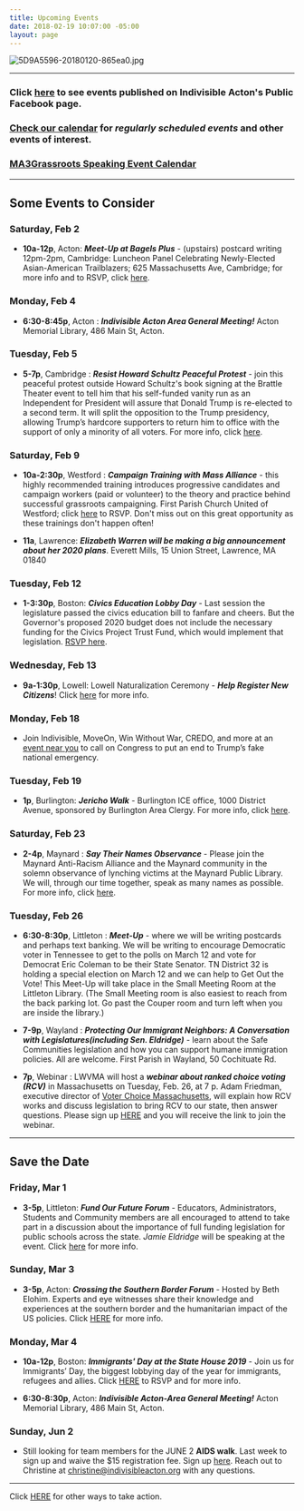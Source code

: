 ```yaml
---
title: Upcoming Events
date: 2018-02-19 10:07:00 -05:00
layout: page
---
```


![5D9A5596-20180120-865ea0.jpg](/uploads/5D9A5596-20180120-865ea0.jpg)

---

### Click [here](https://www.facebook.com/pg/IndivisibleActon/events/?ref=page_internal) to see events published on Indivisible Acton's Public Facebook page.

### [Check our calendar](http://www.indivisibleacton.org/calendar.html) for *regularly scheduled events* and other events of interest.

### [MA3Grassroots Speaking Event Calendar](https://www.ma3grassroots.com/event-calendar)

---

## Some Events to Consider

### Saturday, Feb 2

* **10a-12p**, Acton: ***Meet-Up at Bagels Plus*** - (upstairs) postcard writing
  12pm-2pm, Cambridge: Luncheon Panel Celebrating Newly-Elected Asian-American Trailblazers; 625 Massachusetts Ave, Cambridge; for more info and to RSVP, click [here](https://www.eventbrite.com/e/luncheon-panel-celebrating-newly-elected-aapi-women-tickets-54044963942?link_id=36&can_id=9a7cc198611ac2a74f284fdda8e14f7e).

### Monday, Feb 4

* **6:30-8:45p**, Acton : ***Indivisible Acton Area General Meeting!***  Acton Memorial Library, 486 Main St, Acton.

### Tuesday, Feb 5

* **5-7p**, Cambridge : ***Resist Howard Schultz Peaceful Protest*** - join this peaceful protest outside Howard Schultz's book signing at the Brattle Theater event to tell him that his self-funded vanity run as an Independent for President will assure that Donald Trump is re-elected to a second term. It will split the opposition to the Trump presidency, allowing Trump’s hardcore supporters to return him to office with the support of only a minority of all voters. For more info, click [here](https://www.eventbrite.com/e/resist-howard-schultz-peaceful-protest-cambridge-tickets-55541178159?aff=efbeventtix&fbclid=IwAR3YrjjWSmr-AjxUzCJsvkU6KI_-jKcWx4UUZeLJ85fdr318psvi9nGDw4s).

### Saturday, Feb 9

* **10a-2:30p**, Westford : ***Campaign Training with Mass Alliance*** - this highly recommended training introduces progressive candidates and campaign workers (paid or volunteer) to the theory and practice behind successful grassroots campaigning. First Parish Church United of Westford; click [here](https://docs.google.com/forms/d/e/1FAIpQLSdwuNSt0BxFNbeyTQ7H1hgyJGLW4j0Ini4ymHMZlQSAaeJ1Mw/viewform?fbclid=IwAR3enH7wJDfKFHTN6-0A1x_vbNBTe7thOr9hY1toOrGbo7VyWZ2zYm-Yupo&link_id=41&can_id=9a7cc198611ac2a74f284fdda8e14f7e) to RSVP. Don't miss out on this great opportunity as these trainings don't happen often!

* **11a**, Lawrence: ***Elizabeth Warren will be making a big announcement about her 2020 plans***. Everett Mills, 15 Union Street, Lawrence, MA 01840

### Tuesday, Feb 12

* **1-3:30p**, Boston: ***Civics Education Lobby Day*** - Last session the legislature passed the civics education bill to fanfare and cheers. But the Governor's proposed 2020 budget does not include the necessary funding for the Civics Project Trust Fund, which would implement that legislation. [RSVP here](https://docs.google.com/forms/d/e/1FAIpQLSdV2-HUDsiaQeW33oMXBe1HMOdOJ-lGQRrLJkih4xXU9S3u5A/viewform?vc=0&c=0&w=1&link_id=46&can_id=9a7cc198611ac2a74f284fdda8e14f7e).

### Wednesday, Feb 13

* **9a-1:30p**, Lowell: Lowell Naturalization Ceremony - ***Help Register New Citizens***! Click [here](https://www.facebook.com/events/550688542113887/) for more info.

### Monday, Feb 18

* Join Indivisible, MoveOn, Win Without War, CREDO, and more at an [event near you](https://u1584542.ct.sendgrid.net/mpss/c/AAE/ni0YAA/t.2p5/Ps-H0agNQbSNsOMxSgMSuw/h8/gs7T9cL6446RHrKZfB9qSAJilusQudPTwgD0pFpxz-2Fg8wNG8ExCvQePpuk-2BRJEvSWDOx0ljtUbcP21rFjP1tTQuCzAzCmchRh1eB4r85H4Mpe-2FvMck-2BO7X9IrGHy6i4o8tlOlO6zxUdjbWz3wcZNP-2FWqwYXfuL2RTXHw3rqWqUFqQEriDQ1fQdMxS2LH2wU2lxvo45fCMsutJ6fLJ3O658Po9mk5Kv-2FMbLPxSZ0V3lJuZAYEfGjHSVYYH2GbKaN-2F61-2FW8Je5zfSlA1nbHgkSEJSx67F7EuKsNhVbxMh6EqF40CdNbUTm-2FI7j-2Bw6BT5oDsJQk0ek6gYBJFeKro9L5eeLdkaVMg9s4DLhNs9VPsoWDcN9N9N4X1yq3kKSEfX88) to call on Congress to put an end to Trump’s fake national emergency.

### Tuesday, Feb 19

* **1p**, Burlington: ***Jericho Walk*** - Burlington ICE office, 1000 District Avenue, sponsored by Burlington Area Clergy. For more info, click [here](https://u1584542.ct.sendgrid.net/mpss/c/AAE/ni0YAA/t.2p5/Ps-H0agNQbSNsOMxSgMSuw/h9/HE2UYZIDTZxfLuJ8qHDFiKcv9QeqMGLDJ3IrF8dj2B1sElwX-2BgRm7L6sO-2Fx12pvvKel0pvihNgpE9xXZwtMC-2FvkeylC3hhZp-2FLQaNt-2BZ-2FtvZyKcdJd8jJymEWrtwLoIw3CxikBsNTtl-2FYGFUeHPAA5NzicRTyXtnQ-2B38Ahze2EUWmcsWbhepu7NwcSmb2Wc34gFRo9511DU0P8UKl9Cv2MYdQIPsZtTy8I59UfqyI2eihgnkKOGcX2mc2v7y33alCwLnD3fdAMjEQMjtxVXaAUCvJYeZkaQJRJ-2B9S55qBPc-3D).

### Saturday, Feb 23

* **2-4p**, Maynard : ***Say Their Names Observance*** - Please join the Maynard Anti-Racism Alliance and the Maynard community in the solemn observance of lynching victims at the Maynard Public Library. We will, through our time together, speak as many names as possible. For more info, click [here](https://u1584542.ct.sendgrid.net/mpss/c/EgE/ni0YAA/t.2pc/80RpmLcQQyWiVmi9Ak7BNQ/h3/3nboA8-2F9xMzJpTI692XHg0jdriizfhrfk33uasDaoQtiF1UoV-2F-2BC7oj73s5abAwGPeYB7ul1sjXyAF37magulgx-2BG1IUSrQ8aWcNwS2FpDzeY471kR8FftRfXhdFW4e-2BfRaslooZMoQzpHcXbHPRdIjrrLf4pSp1MLglUHp4YAykXxz5RGegakmYlfgCzDxrIfXWaLL9SuR1W5jyswoYyghYQaFa6wy2-2BT6p0DzLPPP4Q5NlIU4yd-2B42Pcm6W5C2MsJ2RKkDwuJVKtn4o8uK-2BZST6MdY55NeCvJbZx0kfF3G5E7SlJzj1mnHaJOuSIj-2FXb9fxMrfQJf94-2FIjbYlK24jV7Y7-2FMlRWJ3fFB5jPUCPfyer30xVnVDn-2Fr2wUbdLSjpjgOeIhRlF-2FxjMtdXr8-2BXWzrsjaChh3VsO28hLTjX7NMEUl-2FrNOI-2BL7qbc90QwzQ-2BLQaaSS88RfkwdO1rwIIsi1MkOOCJRd297PU6EbJHwvTo2ezLNYodOgAZvhnFe-2BMzDTXDmgf0e7ofwTPi0hrnOKEsjsTR71rRv-2BIEO6rpX8JHXKAHIoBBUm2kLVdEQAukxXw2C-2FpjgXqZ5PLpVPu7J30wUXJeB1HkLbHeETUCzIPWR0Xe0PMXsk34HmZ9mlymuEwrOGZoLs8UoXtmPBbSJgIBr4ZVbkiT78FGXXkErn-2B5xXBi9ZtheWLpOi-2FX7bdNuJGcwdCRqfg1WcE7Pi-2BW7HyIybnoRB9Rei-2FxwYHfoFBXa6DWzPDKzjDA2YVfxLq6a4ZOW4eTh4PExHejni9kPXqWS4rZB95S5-2BF1N2BlR48tzwYVQvotmRWdDTld-2Fi752MLSdHQhbx4yNbqqmpimbdXjKnGESHU8v9ANGoQbhhj2TLiAy-2B7gQ9DETUUMzLxju2TtDs3Zd7S5wkY7qsxYlxZavmxxGF14t3zHhGDyqRJmbjBdf-2FaCTupAaVukicMSXNEXHUGhpvwi2BMi3k5FeybiRlznpCkg5eiA3ES6U-3D).

### Tuesday, Feb 26

* **6:30-8:30p**, Littleton : ***Meet-Up*** - where we will be writing postcards and perhaps text banking. We will be writing to encourage Democratic voter in Tennessee to get to the polls on March 12 and vote for Democrat Eric Coleman to be their State Senator. TN District 32 is holding a special election on March 12 and we can help to Get Out the Vote! This Meet-Up will take place in the Small Meeting Room at the Littleton Library. (The Small Meeting room is also easiest to reach from the back parking lot. Go past the Couper room and turn left when you are inside the library.)  

* **7-9p**, Wayland : ***Protecting Our Immigrant Neighbors: A Conversation with Legislatures(including Sen. Eldridge)*** - learn about the Safe Communities legislation and how you can support humane immigration policies. All are welcome. First Parish in Wayland, 50 Cochituate Rd.

* **7p**, Webinar : LWVMA will host a ***webinar about ranked choice voting (RCV)*** in Massachusetts on Tuesday, Feb. 26, at 7 p.  Adam Friedman, executive director of  [Voter Choice Massachusetts](https://u1584542.ct.sendgrid.net/mpss/c/EgE/ni0YAA/t.2pc/80RpmLcQQyWiVmi9Ak7BNQ/h5/3nboA8-2F9xMzJpTI692XHg0jdriizfhrfk33uasDaoQtiF1UoV-2F-2BC7oj73s5abAwGPeYB7ul1sjXyAF37magulgx-2BG1IUSrQ8aWcNwS2FpDz7PyJsWauataj17fEpFOCLWf-2BXHiyVT09-2FowMGV50OU6czJQE01M7OJj7O6y9sBe6q8QwCmvu6hDABraZBs5lAjr52kQmNBrS4JxRBK3bcsEUQ9RylEss9FsuWnL0uBOXnY3oLb5GCg-2FnCbnyO7QQ-2Bn0wh3flxBgcTa5ugvF9VhhVOxFTrrYwsxIUrKq-2FA-2FWkMBZctsL-2FaHqplk0G32uOJ4FrRYl0AWLGtYjNQs-2B-2FNrF3H6i5aYxYZd-2FKGU090wg4N7RtOb0t2IDte87hojZieGk1QkBtP7s5jZa3vXb1SmHmR62zFcf-2BKulrXEJEm-2FDwkM8mFWdQ0wdwUmbadZaUklKMc4qsYzhKG7VMilkoWxNRogd3qGkPtggnv4GpQqXNdzC7IaJuLD3WPVaPJ4wgnHkEVhhnEjOZ9gKvAFSkzVKfDWbwAtuoZeb95MAcMGITAu4p6HoJY3uupd-2F1jX1Lp5YTp-2BeRa0KokhsUIx1EBmketZDHBG2E-2FAfuGeqU-2BMpJBvziwBSU9Bg1YhdUfZ0OM7M7qdPq9wiuDwfNSksJlzFUSH7LLxcTgvUjWcwBut6iQzEUMzWF3H0ATDetPL866ClZEiK2sSWiQJZwhNuw9BuPwa2vacsjeDssXshO1OGpeirC5OyXOX2YHfDxqSGlvVs9NjomzlZ0AJnWGOaSolgm6zpTE7MjFeDAeJwMhlFzoPs15IB9zs3weg3MVXOFJPhlZDyRxRX06LdgBrvdCTYlMn-2F09h7lQJ27G1w7tSfNGVv9-2BFukrwLWvKGL4G-2BKR7oqedAOI2DhIVBvJkVy-2BZbu8X2bTAkdRWc3Du94XrZHsWRFm19szpeNMn4jGHGI4dlVUmDTy2dFkaG-2FH4ZwcUZNFO4yhUOI4pRnFtiF5n-2Bt3CkcReOiQEM-2Fftcmcp9GrIdRi4764xAVeVnHcebAW4GuW7M0hKrjZvFg1TyIJpE1HyLq10xDZ5t1mCKKVGCuvBwAvgbpNLPdsfXSUJGLxj0VPXeQgrKMFfObF4VOLBAH0kQCVEEcZhZJl3mxuGx2hQF9uNuUoF42cPdzj5MRok1ohTxLaDiW5Bu0-2B3uA1lsNVR6bhl1e9nc1OUjR6agk3Oqh-2BcAxLQubWWVspsufkRioFqA7dPaultwMk4RRxNLI83qjsZni7-2BUu6d-2FnZYCiTuryeuc6mp-2BuAEmwbSAdzPeB9XXc-2F9CXNeMXiVKjsu-2BI-3D), will explain how RCV works and discuss legislation to bring RCV to our state, then answer questions. Please sign up [HERE](https://u1584542.ct.sendgrid.net/mpss/c/EgE/ni0YAA/t.2pc/80RpmLcQQyWiVmi9Ak7BNQ/h6/3nboA8-2F9xMzJpTI692XHg0jdriizfhrfk33uasDaoQtiF1UoV-2F-2BC7oj73s5abAwGPeYB7ul1sjXyAF37magulgx-2BG1IUSrQ8aWcNwS2FpDyfDX7yIbjoW6HUaFQy8UiMuEqGWzVpmK6m2nJCUaKxO1tpp6taW4zmJ6MRNvhbJIstgIgePKl-2BPMHZoUe85jKpMC0HabSsJufOeSdz-2BZZeqrzI3vZLsX9olzK3I9Q1LLV2aMXqgH83hAMa8-2FtNn0ftLPUfzPBDbGzg1N0zHVfVcceQbjofk4D6GGecHyhQcLhrREpzFNwjKSO-2F3gWXv4dLg-2Bt87nKWP6xwhNn9-2BAcs3v-2FPIvPyoGrqP-2FeqjfwlsfNUaL3wTDjLs5Nx7cWzqop7m03WuZY71W4ehdnkIKJEp5PBLAn03aqzqVZoLWt0hRJuNCFRXhnChVR5qJKzcdLgvzhZP7Fk5H-2BSKoE6iJ4211K3JqTXMGCC6mzIWLthcTxWZZSNYcuBQafzyfFdPhs3GaqWKfbNBI0a7TeLZDlbeCiLHlQvteGM2YpuhdIzYCN5A7jJKQ8zdHBgOevUOgUGbeTNfNyX-2Fv67wPR3yGFNLKCZIcA55mmUFLesMKo8ITSyQ4zWyQD81aRxSutKm5-2Fb8GFmI0jgnDTaaq-2FjfkHkqbFXfFEAF4oBc-2F6sq7ITRlUsF9jcny2IS-2FCNy0LamprVz-2BnusIJR2EkHAsT2rskjakKnX8HRDVGVyawZXtzHU8EdOe0kuwZbmfCJrabcG2zUw6rjnnXjIujCsRc9Tj5FN5Ym4vkVjeBFEDpOPvMXa8WO03d-2BsjH0Xpg-2Brdh56yEcoiC6bQrYhCyyYHW1JuyXCxlFrYTu9mRCXhvvvKYYK9Jq91EA7BHgtWHdvkhJVeONrUaOP4Zcu95MNGwWn3rddW3avtqDJ9Si2LxlfNlvn-2F8yAunNmdka34V5A5LttMN5GNm6gPunvTzZ-2BZxOkgxMMgoKJHtsMrdJFyqfMj0jFUzPPx3vfdVd4Y3Hi98B9NR4vqOyShfe-2Fl4pcyU8OR7QQOs8dNT7bFsZgc0JpxOkVEj4ZgSHPwMFdX44N-2Fxh7y-2BTltPV9Sa9g1t6gZabKcb3NDTP3-2BvtYHtk0tDN-2F5UCiohzcvwIGJFNSVT3FghL6W9gepbkaCrmVC1upD0OH6HSJ7RKu-2FbmG4FzfZaCfU0ahCeAebeX-2FfhBzpT6QTTg1gTTHlBVyxSOx-2BX6tRQTBB-2BdCtSRGrnfha0dM74p-2F-2FpaVcRBrh9l-2BIUD9hWe-2Bzb-2F8kbPEIpDYLSKuu9pDbfZNUrAz1nT9fEXD1-2FwAkOCZ4euuqX3b-2BQxGyqzBQsVekFvJym0-2BwdSD3WtvOvnphsPAOrx5XhV-2F2I6G-2Fy-2FT-2FE9KD7wjeGAKXikggIzJFGRDmPI8Abx) and you will receive the link to join the webinar.

---

## Save the Date

### Friday, Mar 1

* **3-5p**, Littleton: ***Fund Our Future Forum*** - Educators, Administrators, Students and Community members are all encouraged to attend to take part in a discussion about the importance of full funding legislation for public schools across the state. *Jamie Eldridge* will be speaking at the event. Click [here](https://massteacher.org/current-initiatives/fund-our-future/what-is-fund-our-future?link_id=51&can_id=9a7cc198611ac2a74f284fdda8e14f7e) for more info.

### Sunday, Mar 3

* **3-5p**, Acton: ***Crossing the Southern Border Forum*** - Hosted by Beth Elohim.  Experts and eye witnesses share their knowledge and experiences at the southern border and the humanitarian impact of the US policies.  Click [HERE](https://www.bethelohim.org/event/naaseh-border-forum.html?fbclid=IwAR3bK-dY8pV0ZegyuANCwzn625lwsWsF388KBO1IxyWDpu__q6bSgeJQ6GM) for more info.

### Monday, Mar 4

* **10a-12p**, Boston: ***Immigrants' Day at the State House 2019*** - Join us for Immigrants’ Day, the biggest lobbying day of the year for immigrants, refugees and allies. Click [HERE](https://www.eventbrite.com/e/immigrants-day-at-the-state-house-2019-tickets-54927627011?aff=efbevent&fbclid=IwAR1V8M8pJgwMU8v6wLXWKG6B58sEHZD2k_jmNGhcxuvz47RdEBeKs4-8pAI&link_id=52&can_id=9a7cc198611ac2a74f284fdda8e14f7e) to RSVP and for more info.

* **6:30-8:30p**, Acton: ***Indivisible Acton-Area General Meeting!***  Acton Memorial Library, 486 Main St, Acton.

### Sunday, Jun 2

* Still looking for team members for the JUNE 2 **AIDS walk**. Last week to sign up and waive the $15 registration fee. Sign up [here](https://u1584542.ct.sendgrid.net/mpss/c/JwE/ni0YAA/t.2p9/PM14XI-8RKWdFnI7JcP-Yw/h5/Vk58CdpjXfDev4xd8DLn5a4A180qbcUQ2TMObz0vy-2BAmq-2FHpfNxqR0YJsMg44xPyeJZpTD3p-2Bhcu68Fl3cWXGkynS62hub2SDOT-2FOrHciIqMkmQEXxe7ucF85HeIyLqzLZNImbkr0G-2Fym9uRH4Q6SSp70YwJsXkfyqUQBZSr23k0OHv7xd41vNI79E5ToZWaszCpSpUsNYVKEIa0m7hNPS-2FHh6kOi1RLEIUVvgBUbIYy01aG3CL-2FjtGM5XT-2Bsk2Q-2B9I1gf-2FVK8ukZ32ZRfEfqzk2-2Bjhu1rubmbNf1HwAmXsBJ34NKOsZshnJZNV-2BF9JVlyfqK4wWwiY2lLKIXF2yoY5HesEMLQpz3LfZYw5-2BPmXohHJOHwLvlXUbCpUqXzayu6ei2mP1iCipiOnL2nA4YDNsIXr-2BiGApye-2FPstZYisGu0eUWGq6ByOzWdXdgSTRhzKh5GHi5qA-2FW5teKYqtc2w-3D-3D). Reach out to Christine at [christine@indivisibleacton.org](mailto:christine@indivisibleacton.org) with any questions.

---

Click [HERE](http://www.indivisibleacton.org/take-action.html) for other ways to take action.